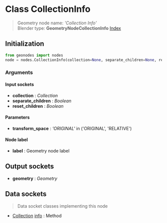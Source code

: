 
# Class CollectionInfo

> Geometry node name: _'Collection Info'_<br>Blender type:  **GeometryNodeCollectionInfo**
[Index](/docs/index.md)

## Initialization


```python
from geonodes import nodes
node = nodes.CollectionInfo(collection=None, separate_children=None, reset_children=None, transform_space='ORIGINAL', label=None)
```


### Arguments


#### Input sockets



- **collection** : _Collection_
- **separate_children** : _Boolean_
- **reset_children** : _Boolean_



#### Parameters



- **transform_space** : _'ORIGINAL'_ in ('ORIGINAL', 'RELATIVE')



#### Node label



- **label** : Geometry node label



## Output sockets



- **geometry** : _Geometry_



## Data sockets

> Data socket classes implementing this node


- [Collection](../sockets/Collection.md) [info](../sockets/Collection.md#info) : Method


